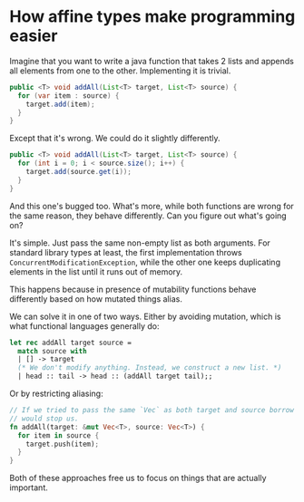 # How affine types make programming easier

Imagine that you want to write a java function that takes 2 lists and appends
all elements from one to the other. Implementing it is trivial.

```java
public <T> void addAll(List<T> target, List<T> source) {
  for (var item : source) {
    target.add(item);
  }
}
```

Except that it's wrong. We could do it slightly differently.

```java
public <T> void addAll(List<T> target, List<T> source) {
  for (int i = 0; i < source.size(); i++) {
    target.add(source.get(i));
  }
}
```

And this one's bugged too. What's more, while both functions are wrong for the
same reason, they behave differently. Can you figure out what's going on?

It's simple. Just pass the same non-empty list as both arguments.
For standard library types at least, the first implementation throws
`ConcurrentModificationException`, while the other one keeps duplicating
elements in the list until it runs out of memory.

This happens because in presence of mutability functions behave differently
based on how mutated things alias.

We can solve it in one of two ways. Either by avoiding mutation, which is what
functional languages generally do:

```ocaml
let rec addAll target source =
  match source with
  | [] -> target
  (* We don't modify anything. Instead, we construct a new list. *)
  | head :: tail -> head :: (addAll target tail);;
```

Or by restricting aliasing:

```rust
// If we tried to pass the same `Vec` as both target and source borrow checker
// would stop us.
fn addAll(target: &mut Vec<T>, source: Vec<T>) {
  for item in source {
    target.push(item);
  }
}
```

Both of these approaches free us to focus on things that are actually important.
